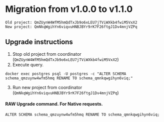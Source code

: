 # Migration from v1.0.0 to v1.1.0
```
Old project: QmZUynW4WfM5hmQdTxJb9o6xLEU7jTViWXkb4fwiM5VxX2
New project: QmNkqWgihYn6viqvuHNBJBYr9rK7F26ftgJ1Dv4mnjVZPq
```


## Upgrade instructions
 1) Stop old project from coordinator (`QmZUynW4WfM5hmQdTxJb9o6xLEU7jTViWXkb4fwiM5VxX2`)
 2) Execute query.

```
docker exec postgres psql -U postgres -c "ALTER SCHEMA schema_qmzuynw4wfm5hmq RENAME TO schema_qmnkqwgihyn6viq;"
```
 3) Run new project from coordinator (`QmNkqWgihYn6viqvuHNBJBYr9rK7F26ftgJ1Dv4mnjVZPq`)

#### RAW Upgrade command. For Native requests.
`ALTER SCHEMA schema_qmzuynw4wfm5hmq RENAME TO schema_qmnkqwgihyn6viq;`
